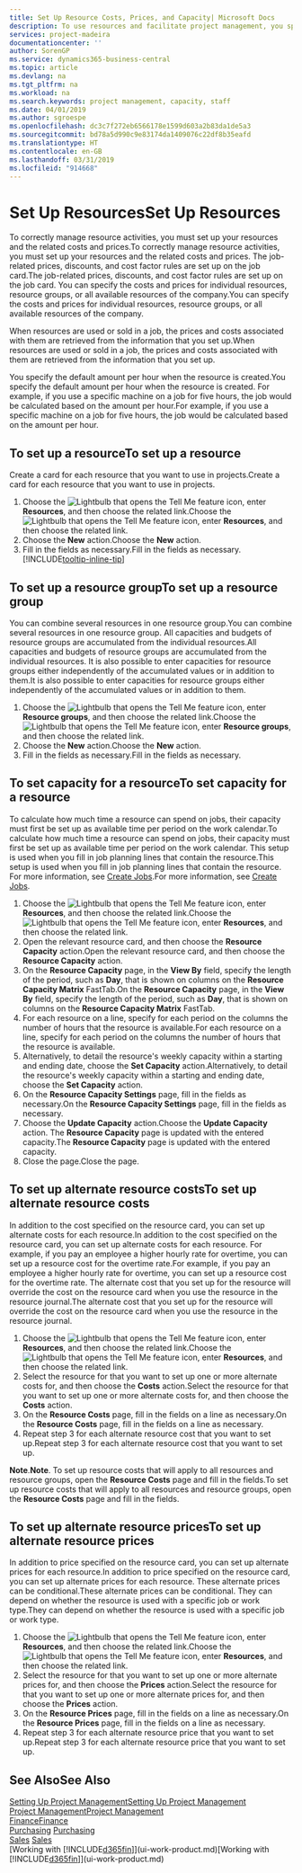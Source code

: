 ```yaml
---
title: Set Up Resource Costs, Prices, and Capacity| Microsoft Docs
description: To use resources and facilitate project management, you specify costs and prices for individual resources or resource groups, and set the resource capacity.
services: project-madeira
documentationcenter: ''
author: SorenGP
ms.service: dynamics365-business-central
ms.topic: article
ms.devlang: na
ms.tgt_pltfrm: na
ms.workload: na
ms.search.keywords: project management, capacity, staff
ms.date: 04/01/2019
ms.author: sgroespe
ms.openlocfilehash: dc3c7f272eb6566178e1599d603a2b83da1de5a3
ms.sourcegitcommit: bd78a5d990c9e83174da1409076c22df8b35eafd
ms.translationtype: HT
ms.contentlocale: en-GB
ms.lasthandoff: 03/31/2019
ms.locfileid: "914668"
---
```

# <a name="set-up-resources"></a><span data-ttu-id="c1b87-103">Set Up Resources</span><span class="sxs-lookup"><span data-stu-id="c1b87-103">Set Up Resources</span></span>
<span data-ttu-id="c1b87-104">To correctly manage resource activities, you must set up your resources and the related costs and prices.</span><span class="sxs-lookup"><span data-stu-id="c1b87-104">To correctly manage resource activities, you must set up your resources and the related costs and prices.</span></span> <span data-ttu-id="c1b87-105">The job-related prices, discounts, and cost factor rules are set up on the job card.</span><span class="sxs-lookup"><span data-stu-id="c1b87-105">The job-related prices, discounts, and cost factor rules are set up on the job card.</span></span> <span data-ttu-id="c1b87-106">You can specify the costs and prices for individual resources, resource groups, or all available resources of the company.</span><span class="sxs-lookup"><span data-stu-id="c1b87-106">You can specify the costs and prices for individual resources, resource groups, or all available resources of the company.</span></span>

<span data-ttu-id="c1b87-107">When resources are used or sold in a job, the prices and costs associated with them are retrieved from the information that you set up.</span><span class="sxs-lookup"><span data-stu-id="c1b87-107">When resources are used or sold in a job, the prices and costs associated with them are retrieved from the information that you set up.</span></span>

<span data-ttu-id="c1b87-108">You specify the default amount per hour when the resource is created.</span><span class="sxs-lookup"><span data-stu-id="c1b87-108">You specify the default amount per hour when the resource is created.</span></span> <span data-ttu-id="c1b87-109">For example, if you use a specific machine on a job for five hours, the job would be calculated based on the amount per hour.</span><span class="sxs-lookup"><span data-stu-id="c1b87-109">For example, if you use a specific machine on a job for five hours, the job would be calculated based on the amount per hour.</span></span>

## <a name="to-set-up-a-resource"></a><span data-ttu-id="c1b87-110">To set up a resource</span><span class="sxs-lookup"><span data-stu-id="c1b87-110">To set up a resource</span></span>
<span data-ttu-id="c1b87-111">Create a card for each resource that you want to use in projects.</span><span class="sxs-lookup"><span data-stu-id="c1b87-111">Create a card for each resource that you want to use in projects.</span></span>

1. <span data-ttu-id="c1b87-112">Choose the ![Lightbulb that opens the Tell Me feature](media/ui-search/search_small.png "Tell me what you want to do") icon, enter **Resources**, and then choose the related link.</span><span class="sxs-lookup"><span data-stu-id="c1b87-112">Choose the ![Lightbulb that opens the Tell Me feature](media/ui-search/search_small.png "Tell me what you want to do") icon, enter **Resources**, and then choose the related link.</span></span>
2. <span data-ttu-id="c1b87-113">Choose the **New** action.</span><span class="sxs-lookup"><span data-stu-id="c1b87-113">Choose the **New** action.</span></span>
3. <span data-ttu-id="c1b87-114">Fill in the fields as necessary.</span><span class="sxs-lookup"><span data-stu-id="c1b87-114">Fill in the fields as necessary.</span></span> [!INCLUDE[tooltip-inline-tip](includes/tooltip-inline-tip_md.md)]  

## <a name="to-set-up-a-resource-group"></a><span data-ttu-id="c1b87-115">To set up a resource group</span><span class="sxs-lookup"><span data-stu-id="c1b87-115">To set up a resource group</span></span>
<span data-ttu-id="c1b87-116">You can combine several resources in one resource group.</span><span class="sxs-lookup"><span data-stu-id="c1b87-116">You can combine several resources in one resource group.</span></span> <span data-ttu-id="c1b87-117">All capacities and budgets of resource groups are accumulated from the individual resources.</span><span class="sxs-lookup"><span data-stu-id="c1b87-117">All capacities and budgets of resource groups are accumulated from the individual resources.</span></span> <span data-ttu-id="c1b87-118">It is also possible to enter capacities for resource groups either independently of the accumulated values or in addition to them.</span><span class="sxs-lookup"><span data-stu-id="c1b87-118">It is also possible to enter capacities for resource groups either independently of the accumulated values or in addition to them.</span></span>

1. <span data-ttu-id="c1b87-119">Choose the ![Lightbulb that opens the Tell Me feature](media/ui-search/search_small.png "Tell me what you want to do") icon, enter **Resource groups**, and then choose the related link.</span><span class="sxs-lookup"><span data-stu-id="c1b87-119">Choose the ![Lightbulb that opens the Tell Me feature](media/ui-search/search_small.png "Tell me what you want to do") icon, enter **Resource groups**, and then choose the related link.</span></span>
2. <span data-ttu-id="c1b87-120">Choose the **New** action.</span><span class="sxs-lookup"><span data-stu-id="c1b87-120">Choose the **New** action.</span></span>
3. <span data-ttu-id="c1b87-121">Fill in the fields as necessary.</span><span class="sxs-lookup"><span data-stu-id="c1b87-121">Fill in the fields as necessary.</span></span>

## <a name="to-set-capacity-for-a-resource"></a><span data-ttu-id="c1b87-122">To set capacity for a resource</span><span class="sxs-lookup"><span data-stu-id="c1b87-122">To set capacity for a resource</span></span>
<span data-ttu-id="c1b87-123">To calculate how much time a resource can spend on jobs, their capacity must first be set up as available time per period on the work calendar.</span><span class="sxs-lookup"><span data-stu-id="c1b87-123">To calculate how much time a resource can spend on jobs, their capacity must first be set up as available time per period on the work calendar.</span></span> <span data-ttu-id="c1b87-124">This setup is used when you fill in job planning lines that contain the resource.</span><span class="sxs-lookup"><span data-stu-id="c1b87-124">This setup is used when you fill in job planning lines that contain the resource.</span></span> <span data-ttu-id="c1b87-125">For more information, see [Create Jobs](projects-how-create-jobs.md).</span><span class="sxs-lookup"><span data-stu-id="c1b87-125">For more information, see [Create Jobs](projects-how-create-jobs.md).</span></span>

1. <span data-ttu-id="c1b87-126">Choose the ![Lightbulb that opens the Tell Me feature](media/ui-search/search_small.png "Tell me what you want to do") icon, enter **Resources**, and then choose the related link.</span><span class="sxs-lookup"><span data-stu-id="c1b87-126">Choose the ![Lightbulb that opens the Tell Me feature](media/ui-search/search_small.png "Tell me what you want to do") icon, enter **Resources**, and then choose the related link.</span></span>
2. <span data-ttu-id="c1b87-127">Open the relevant resource card, and then choose the **Resource Capacity** action.</span><span class="sxs-lookup"><span data-stu-id="c1b87-127">Open the relevant resource card, and then choose the **Resource Capacity** action.</span></span>
3. <span data-ttu-id="c1b87-128">On the **Resource Capacity** page, in the **View By** field, specify the length of the period, such as **Day**, that is shown on columns on the **Resource Capacity Matrix** FastTab.</span><span class="sxs-lookup"><span data-stu-id="c1b87-128">On the **Resource Capacity** page, in the **View By** field, specify the length of the period, such as **Day**, that is shown on columns on the **Resource Capacity Matrix** FastTab.</span></span>
4. <span data-ttu-id="c1b87-129">For each resource on a line, specify for each period on the columns the number of hours that the resource is available.</span><span class="sxs-lookup"><span data-stu-id="c1b87-129">For each resource on a line, specify for each period on the columns the number of hours that the resource is available.</span></span>
5. <span data-ttu-id="c1b87-130">Alternatively, to detail the resource's weekly capacity within a starting and ending date, choose the **Set Capacity** action.</span><span class="sxs-lookup"><span data-stu-id="c1b87-130">Alternatively, to detail the resource's weekly capacity within a starting and ending date, choose the **Set Capacity** action.</span></span>
6. <span data-ttu-id="c1b87-131">On the **Resource Capacity Settings** page, fill in the fields as necessary.</span><span class="sxs-lookup"><span data-stu-id="c1b87-131">On the **Resource Capacity Settings** page, fill in the fields as necessary.</span></span>
7. <span data-ttu-id="c1b87-132">Choose the **Update Capacity** action.</span><span class="sxs-lookup"><span data-stu-id="c1b87-132">Choose the **Update Capacity** action.</span></span> <span data-ttu-id="c1b87-133">The **Resource Capacity** page is updated with the entered capacity.</span><span class="sxs-lookup"><span data-stu-id="c1b87-133">The **Resource Capacity** page is updated with the entered capacity.</span></span>
8. <span data-ttu-id="c1b87-134">Close the page.</span><span class="sxs-lookup"><span data-stu-id="c1b87-134">Close the page.</span></span>

## <a name="to-set-up-alternate-resource-costs"></a><span data-ttu-id="c1b87-135">To set up alternate resource costs</span><span class="sxs-lookup"><span data-stu-id="c1b87-135">To set up alternate resource costs</span></span>
<span data-ttu-id="c1b87-136">In addition to the cost specified on the resource card, you can set up alternate costs for each resource.</span><span class="sxs-lookup"><span data-stu-id="c1b87-136">In addition to the cost specified on the resource card, you can set up alternate costs for each resource.</span></span> <span data-ttu-id="c1b87-137">For example, if you pay an employee a higher hourly rate for overtime, you can set up a resource cost for the overtime rate.</span><span class="sxs-lookup"><span data-stu-id="c1b87-137">For example, if you pay an employee a higher hourly rate for overtime, you can set up a resource cost for the overtime rate.</span></span> <span data-ttu-id="c1b87-138">The alternate cost that you set up for the resource will override the cost on the resource card when you use the resource in the resource journal.</span><span class="sxs-lookup"><span data-stu-id="c1b87-138">The alternate cost that you set up for the resource will override the cost on the resource card when you use the resource in the resource journal.</span></span>

1. <span data-ttu-id="c1b87-139">Choose the ![Lightbulb that opens the Tell Me feature](media/ui-search/search_small.png "Tell me what you want to do") icon, enter **Resources**, and then choose the related link.</span><span class="sxs-lookup"><span data-stu-id="c1b87-139">Choose the ![Lightbulb that opens the Tell Me feature](media/ui-search/search_small.png "Tell me what you want to do") icon, enter **Resources**, and then choose the related link.</span></span>  
2. <span data-ttu-id="c1b87-140">Select the resource for that you want to set up one or more alternate costs for, and then choose the **Costs** action.</span><span class="sxs-lookup"><span data-stu-id="c1b87-140">Select the resource for that you want to set up one or more alternate costs for, and then choose the **Costs** action.</span></span>  
3. <span data-ttu-id="c1b87-141">On the **Resource Costs** page, fill in the fields on a line as necessary.</span><span class="sxs-lookup"><span data-stu-id="c1b87-141">On the **Resource Costs** page, fill in the fields on a line as necessary.</span></span>  
4. <span data-ttu-id="c1b87-142">Repeat step 3 for each alternate resource cost that you want to set up.</span><span class="sxs-lookup"><span data-stu-id="c1b87-142">Repeat step 3 for each alternate resource cost that you want to set up.</span></span>

<span data-ttu-id="c1b87-143">**Note**.</span><span class="sxs-lookup"><span data-stu-id="c1b87-143">**Note**.</span></span> <span data-ttu-id="c1b87-144">To set up resource costs that will apply to all resources and resource groups, open the **Resource Costs** page and fill in the fields.</span><span class="sxs-lookup"><span data-stu-id="c1b87-144">To set up resource costs that will apply to all resources and resource groups, open the **Resource Costs** page and fill in the fields.</span></span>

## <a name="to-set-up-alternate-resource-prices"></a><span data-ttu-id="c1b87-145">To set up alternate resource prices</span><span class="sxs-lookup"><span data-stu-id="c1b87-145">To set up alternate resource prices</span></span>
<span data-ttu-id="c1b87-146">In addition to price specified on the resource card, you can set up alternate prices for each resource.</span><span class="sxs-lookup"><span data-stu-id="c1b87-146">In addition to price specified on the resource card, you can set up alternate prices for each resource.</span></span> <span data-ttu-id="c1b87-147">These alternate prices can be conditional.</span><span class="sxs-lookup"><span data-stu-id="c1b87-147">These alternate prices can be conditional.</span></span> <span data-ttu-id="c1b87-148">They can depend on whether the resource is used with a specific job or work type.</span><span class="sxs-lookup"><span data-stu-id="c1b87-148">They can depend on whether the resource is used with a specific job or work type.</span></span>

1. <span data-ttu-id="c1b87-149">Choose the ![Lightbulb that opens the Tell Me feature](media/ui-search/search_small.png "Tell me what you want to do") icon, enter **Resources**, and then choose the related link.</span><span class="sxs-lookup"><span data-stu-id="c1b87-149">Choose the ![Lightbulb that opens the Tell Me feature](media/ui-search/search_small.png "Tell me what you want to do") icon, enter **Resources**, and then choose the related link.</span></span>
2. <span data-ttu-id="c1b87-150">Select the resource for that you want to set up one or more alternate prices for, and then choose the **Prices** action.</span><span class="sxs-lookup"><span data-stu-id="c1b87-150">Select the resource for that you want to set up one or more alternate prices for, and then choose the **Prices** action.</span></span>
3. <span data-ttu-id="c1b87-151">On the **Resource Prices** page, fill in the fields on a line as necessary.</span><span class="sxs-lookup"><span data-stu-id="c1b87-151">On the **Resource Prices** page, fill in the fields on a line as necessary.</span></span>
4. <span data-ttu-id="c1b87-152">Repeat step 3 for each alternate resource price that you want to set up.</span><span class="sxs-lookup"><span data-stu-id="c1b87-152">Repeat step 3 for each alternate resource price that you want to set up.</span></span>

## <a name="see-also"></a><span data-ttu-id="c1b87-153">See Also</span><span class="sxs-lookup"><span data-stu-id="c1b87-153">See Also</span></span>
[<span data-ttu-id="c1b87-154">Setting Up Project Management</span><span class="sxs-lookup"><span data-stu-id="c1b87-154">Setting Up Project Management</span></span>](projects-setup-projects.md)  
[<span data-ttu-id="c1b87-155">Project Management</span><span class="sxs-lookup"><span data-stu-id="c1b87-155">Project Management</span></span>](projects-manage-projects.md)  
[<span data-ttu-id="c1b87-156">Finance</span><span class="sxs-lookup"><span data-stu-id="c1b87-156">Finance</span></span>](finance.md)  
<span data-ttu-id="c1b87-157">[Purchasing](purchasing-manage-purchasing.md)       </span><span class="sxs-lookup"><span data-stu-id="c1b87-157">[Purchasing](purchasing-manage-purchasing.md)       </span></span>  
<span data-ttu-id="c1b87-158">[Sales](sales-manage-sales.md)    </span><span class="sxs-lookup"><span data-stu-id="c1b87-158">[Sales](sales-manage-sales.md)    </span></span>  
<span data-ttu-id="c1b87-159">[Working with [!INCLUDE[d365fin](includes/d365fin_md.md)]](ui-work-product.md)</span><span class="sxs-lookup"><span data-stu-id="c1b87-159">[Working with [!INCLUDE[d365fin](includes/d365fin_md.md)]](ui-work-product.md)</span></span>  
